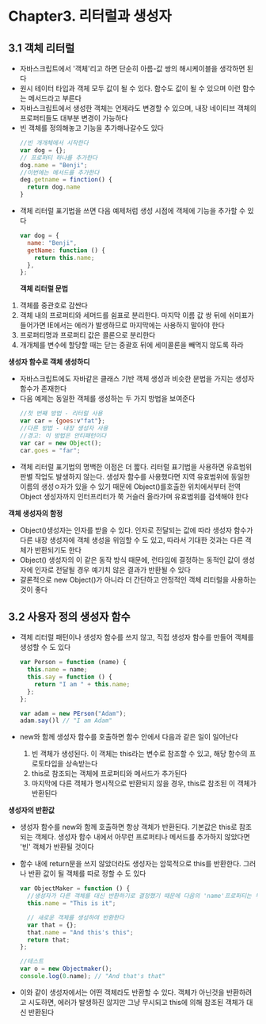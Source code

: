 # Chapter3. 리터럴과 생성자

## **3.1 객체 리터럴**

- 자바스크립트에서 '객체'리고 하면 단순히 아름-값 쌍의 해시케이블을 생각하면 된다
- 원시 테이터 타입과 객체 모두 값이 될 수 있다. 함수도 값이 될 수 있으며 이런 함수는 메서드라고 부른다
- 자바스크립트에서 생성한 객체는 언제라도 변경할 수 있으며, 내장 네이티브 객체의 프로퍼티들도 대부분 변경이 가능하다
- 빈 객체를 정의해놓고 기능을 추가해나갈수도 있다
  ```javascript
  //빈 개개체에서 시작한다
  var dog = {};
  // 프로퍼티 하나를 추가한다
  dog.name = "Benji";
  //이번에는 메서드를 추가한다
  deg.getname = finction() {
    return dog.name
  }
  ```
- 객체 리터럴 표기법을 쓰면 다음 예제처럼 생성 시점에 객체에 기능을 추가할 수 있다
  ```javascript
  var dog = {
    name: "Benji",
    getName: function () {
      return this.name;
    },
  };
  ```
  **객체 리터럴 문법**

1. 객체를 중관호로 감싼다
2. 객체 내의 프로퍼티와 세머드를 쉼표로 분리한다. 마지막 이름 값 쌍 뒤에 쉬미표가 들어가면 IE에서는 에러가 발생하므로 마지막에는 사용하지 말아야 한다
3. 프로퍼티명과 프로퍼티 값은 콜론으로 분리한다
4. 개개체를 변수에 할당할 때는 닫는 중괄호 뒤에 세미콜론을 빼먹지 않도록 하라

**생성자 함수로 객체 생성하디**

- 자바스크립트에도 자바같은 클래스 기반 객체 생성과 비슷한 문법을 가지는 생성자 함수가 존재한다
- 다음 예제는 동일한 객체를 생성하는 두 가지 방법을 보여준다
  ```javascript
  //첫 번째 방법 - 리터럴 사용
  var car = {goes:v"fat"};
  //다른 방법 - 내장 생성자 사용
  //경고: 이 방법은 안티패턴이다
  var car = new Object();
  car.goes = "far";
  ```
- 객체 리터럴 표기법의 명백한 이점은 더 짧다. 리터럴 표기법을 사용하면 유효범위 판별 작업도 발생하지 않는다. 생성자 함수를 사용했다면 지역 유효범위에 동일한 이름의 생성ㅇ자가 있을 수 있기 때문에 Object()를호출한 위치에서부터 전역 Object 생성자까지 인터프리터가 쭉 거슬러 올라가며 유효범위를 검색해야 한다

**객체 생성자의 함정**

- Object()생성자는 인자를 받을 수 있다. 인자로 전달되는 값에 따라 생성자 함수가 다른 내장 생성자에 객체 생성을 위임할 수 도 있고, 따라서 기대한 것과는 다른 객체가 반환되기도 한다
- Object() 생성자의 이 같은 동작 방식 때문에, 런타임에 결정하는 동적인 값이 생성자에 인자로 전달될 경우 예기치 않은 결과가 반환될 수 있다
- 걀론적으로 new Object()가 아니라 더 간단하고 안정적인 객체 리터럴을 사용하는 것이 좋다

## **3.2 사용자 정의 생성자 함수**

- 객체 리터럴 패턴이나 생성자 함수를 쓰지 않고, 직접 생성자 함수를 만들어 객체를 생성할 수 도 있다

  ```javascript
  var Person = function (name) {
    this.name = name;
    this.say = function () {
      return "I am " + this.name;
    };
  };

  var adam = new PErson("Adam");
  adam.say()l // "I am Adam"
  ```

- new와 함께 생성자 함수를 호출하면 함수 안에서 다음과 같은 일이 일어난다
  1. 빈 객체가 생성된다. 이 객체는 this라는 변수로 참조할 수 있고, 해당 함수의 프로토타입을 상속받는다
  2. this로 참조되는 객체에 프로퍼티와 메서드가 추가된다
  3. 마지막에 다른 객체가 명시적으로 반환되지 않을 경우, this로 참조된 이 객체가 반환된다

**생성자의 반환값**

- 생성자 함수를 new와 함께 호출하면 항상 객체가 반환된다. 기본값은 this로 참조되는 객체다. 생성자 함수 내에서 아무런 프로퍼티나 메서드를 추가하지 않았다면 '빈' 객체가 반환될 것이다
- 함수 내에 return문을 쓰지 않았더라도 생성자는 암묵적으로 this를 반환한다. 그러나 반환 값이 될 객체를 따로 정할 수 도 있다

  ```javascript
  var ObjectMaker = function () {
    //생성자가 다른 객체를 대신 반환하기로 결정했기 때문에 다음의 'name'프로퍼티는 무시된다
    this.name = "This is it";

    // 새로운 객체를 생성하여 반환한다
    var that = {};
    that.name = "And this's this";
    return that;
  };

  //테스트
  var o = new Objectmaker();
  console.log(0.name); // "And that's that"
  ```

- 이와 같이 생성자에서는 어떤 객체라도 반환할 수 있다. 객체가 아닌것을 반환하려고 시도하면, 에러가 발생하진 않지만 그냥 무시되고 this에 의해 참조된 객체가 대신 반환된다
